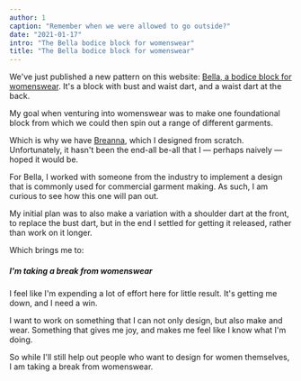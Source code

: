 ```yaml
---
author: 1
caption: "Remember when we were allowed to go outside?"
date: "2021-01-17"
intro: "The Bella bodice block for womenswear"
title: "The Bella bodice block for womenswear"
---
```



We've just published a new pattern on this website: [Bella, a bodice block for womenswear](/designs/bella/).
It's a block with bust and waist dart, and a waist dart at the back.

My goal when venturing into womenswear was to make one foundational block from which 
we could then spin out a range of different garments.

Which is why we have [Breanna](/designs/breanna/), which I designed from scratch.
Unfortunately, it hasn't been the end-all be-all that I — perhaps naively — hoped it would be.

For Bella, I worked with someone from the industry to implement a design that is commonly
used for commercial garment making. As such, I am curious to see how this one will pan out.

My initial plan was to also make a variation with a shoulder dart at the front, to replace the bust dart,
but in the end I settled for getting it released, rather than work on it longer.

Which brings me to:

##### I'm taking a break from womenswear

I feel like I'm expending a lot of effort here for little result.
It's getting me down, and I need a win.

I want to work on something that I can not only design, but also make and wear.
Something that gives me joy, and makes me feel like I know what I'm doing.

So while I'll still help out people who want to design for women themselves,
I am taking a break from womenswear. 


